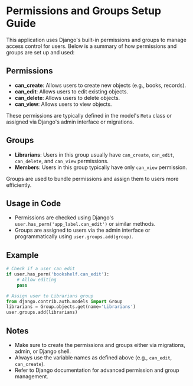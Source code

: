 # Permissions and Groups Setup Guide

This application uses Django's built-in permissions and groups to manage access control for users. Below is a summary of how permissions and groups are set up and used:

## Permissions
- **can_create**: Allows users to create new objects (e.g., books, records).
- **can_edit**: Allows users to edit existing objects.
- **can_delete**: Allows users to delete objects.
- **can_view**: Allows users to view objects.

These permissions are typically defined in the model's `Meta` class or assigned via Django's admin interface or migrations.

## Groups
- **Librarians**: Users in this group usually have `can_create`, `can_edit`, `can_delete`, and `can_view` permissions.
- **Members**: Users in this group typically have only `can_view` permission.

Groups are used to bundle permissions and assign them to users more efficiently.

## Usage in Code
- Permissions are checked using Django's `user.has_perm('app_label.can_edit')` or similar methods.
- Groups are assigned to users via the admin interface or programmatically using `user.groups.add(group)`.

## Example
```python
# Check if a user can edit
if user.has_perm('bookshelf.can_edit'):
    # Allow editing
    pass

# Assign user to Librarians group
from django.contrib.auth.models import Group
librarians = Group.objects.get(name='Librarians')
user.groups.add(librarians)
```

## Notes
- Make sure to create the permissions and groups either via migrations, admin, or Django shell.
- Always use the variable names as defined above (e.g., `can_edit`, `can_create`).
- Refer to Django documentation for advanced permission and group management.
